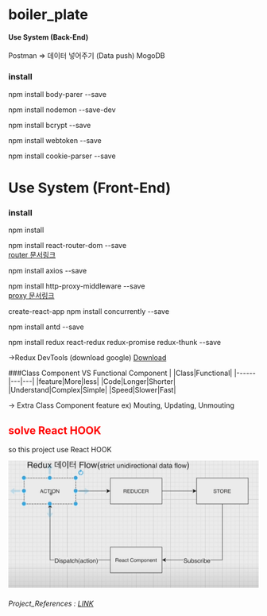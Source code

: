 # boiler_plate

#### Use System  (Back-End)

Postman   => 데이터 넣어주기 (Data push)
MogoDB   
 

### install

npm install body-parer --save <br>

npm install nodemon --save-dev    <br> 
 <!-- 소스변경시 그걸감지해서 자동으로서버 재가동(tool) -->
 npm install bcrypt --save
  <!-- 비밀번호 암호화) -->
npm install webtoken --save

npm install cookie-parser --save




# Use System  (Front-End)

### install

npm install

npm install react-router-dom --save <br>
 [router 문서링크](https://reactrouter.com/web/example/basic)

npm install axios --save<br>

npm install http-proxy-middleware --save<br>
[proxy 문서링크]( https://create-react-app.dev/docs/proxying-api-requests-in-development)

create-react-app
npm install concurrently --save
 <!-- 동시에 OPEN 가능(back-front) -->
<!--"dev": "concurrently \"npm run backend\" \"npm run start --prefix client\"" -->

npm install antd --save
<!-- css framework 디자인.
import 'antd/dist/antd.css' 필dy -->

npm install redux react-redux redux-promise redux-thunk --save

->Redux DevTools (download google) 
[Download](https://chrome.google.com/webstore/detail/redux-devtools/lmhkpmbekcpmknklioeibfkpmmfibljd?hl=ko&utm_source)


###Class Component VS Functional Component
| |Class|Functional|
|------|---|---|
|feature|More|less|
|Code|Longer|Shorter|
|Understand|Complex|Simple|
|Speed|Slower|Fast|

-> Extra Class Component feature
ex) Mouting, Updating, Unmouting 

 <h2 style="color:red"> solve React HOOK </h2>
so this project use React HOOK <br>


![redux_control](./client/redux%20control.png)

###### Project_References : [LINK](https://www.youtube.com/channel/UCFyXA9x8lpL3EYWeYhj4C4Q)

